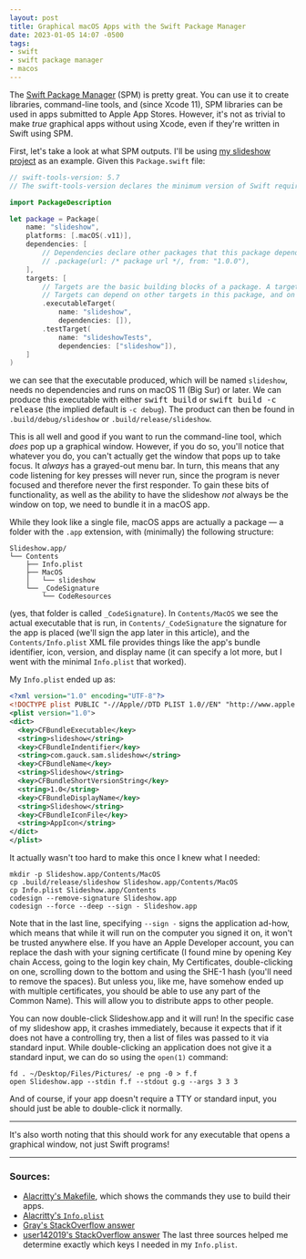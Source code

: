 ```yaml
---
layout: post
title: Graphical macOS Apps with the Swift Package Manager
date: 2023-01-05 14:07 -0500
tags:
- swift
- swift package manager
- macos
---
```

The [Swift Package Manager](https://www.swift.org/package-manager/) (SPM) is pretty great. You can use it to create libraries, command-line tools, and (since Xcode 11), SPM libraries can be used in apps submitted to Apple App Stores. However, it's not as trivial to make _true_ graphical apps without using Xcode, even if they're written in Swift using SPM.

First, let's take a look at what SPM outputs. I'll be using [my slideshow project](https://github.com/Samasaur1/slideshow) as an example. Given this `Package.swift` file:
```swift
// swift-tools-version: 5.7
// The swift-tools-version declares the minimum version of Swift required to build this package.

import PackageDescription

let package = Package(
    name: "slideshow",
    platforms: [.macOS(.v11)],
    dependencies: [
        // Dependencies declare other packages that this package depends on.
        // .package(url: /* package url */, from: "1.0.0"),
    ],
    targets: [
        // Targets are the basic building blocks of a package. A target can define a module or a test suite.
        // Targets can depend on other targets in this package, and on products in packages this package depends on.
        .executableTarget(
            name: "slideshow",
            dependencies: []),
        .testTarget(
            name: "slideshowTests",
            dependencies: ["slideshow"]),
    ]
)
```
we can see that the executable produced, which will be named `slideshow`, needs no dependencies and runs on macOS 11 (Big Sur) or later. We can produce this executable with either <kbd>swift build</kbd> or <kbd>swift build -c release</kbd> (the implied default is `-c debug`). The product can then be found in `.build/debug/slideshow` or `.build/release/slideshow`.

This is all well and good if you want to run the command-line tool, which _does_ pop up a graphical window. However, if you do so, you'll notice that whatever you do, you can't actually get the window that pops up to take focus. It _always_ has a grayed-out menu bar. In turn, this means that any code listening for key presses will never run, since the program is never focused and therefore never the first responder. To gain these bits of functionality, as well as the ability to have the slideshow _not_ always be the window on top, we need to bundle it in a macOS app.

While they look like a single file, macOS apps are actually a package — a folder with the `.app` extension, with (minimally) the following structure:
```
Slideshow.app/
└── Contents
    ├── Info.plist
    ├── MacOS
    │   └── slideshow
    └── _CodeSignature
        └── CodeResources
```
(yes, that folder is called `_CodeSignature`). In `Contents/MacOS` we see the actual executable that is run, in `Contents/_CodeSignature` the signature for the app is placed (we'll sign the app later in this article), and the `Contents/Info.plist` XML file provides things like the app's bundle identifier, icon, version, and display name (it can specify a lot more, but I went with the minimal `Info.plist` that worked).

My `Info.plist` ended up as:
```xml
<?xml version="1.0" encoding="UTF-8"?>
<!DOCTYPE plist PUBLIC "-//Apple//DTD PLIST 1.0//EN" "http://www.apple.com/DTDs/PropertyList-1.0.dtd">
<plist version="1.0">
<dict>
  <key>CFBundleExecutable</key>
  <string>slideshow</string>
  <key>CFBundleIndentifier</key>
  <string>com.gauck.sam.slideshow</string>
  <key>CFBundleName</key>
  <string>Slideshow</string>
  <key>CFBundleShortVersionString</key>
  <string>1.0</string>
  <key>CFBundleDisplayName</key>
  <string>Slideshow</string>
  <key>CFBundleIconFile</key>
  <string>AppIcon</string>
</dict>
</plist>
```

It actually wasn't too hard to make this once I knew what I needed:
```
mkdir -p Slideshow.app/Contents/MacOS
cp .build/release/slideshow Slideshow.app/Contents/MacOS
cp Info.plist Slideshow.app/Contents
codesign --remove-signature Slideshow.app
codesign --force --deep --sign - Slideshow.app
```
Note that in the last line, specifying `--sign -` signs the application ad-how, which means that while it will run on the computer you signed it on, it won't be trusted anywhere else. If you have an Apple Developer account, you can replace the dash with your signing certificate (I found mine by opening Key chain Access, going to the login key chain, My Certificates, double-clicking on one, scrolling down to the bottom and using the SHE-1 hash (you'll need to remove the spaces). But unless you, like me, have somehow ended up with multiple certificates, you should be able to use any part of the Common Name). This will allow you to distribute apps to other people.

You can now double-click Slideshow.app and it will run! In the specific case of my slideshow app, it crashes immediately, because it expects that if it does not have a controlling try, then a list of files was passed to it via standard input. While double-clicking an application does not give it a standard input, we can do so using the `open(1)` command:
```
fd . ~/Desktop/Files/Pictures/ -e png -0 > f.f
open Slideshow.app --stdin f.f --stdout g.g --args 3 3 3
```

And of course, if your app doesn't require a TTY or standard input, you should just be able to double-click it normally.

***

It's also worth noting that this should work for any executable that opens a graphical window, not just Swift programs!

***

### Sources:
- [Alacritty's Makefile](https://github.com/alacritty/alacritty/blob/master/Makefile), which shows the commands they use to build their apps.
- [Alacritty's `Info.plist`](https://github.com/alacritty/alacritty/blob/master/extra/osx/Alacritty.app/Contents/Info.plist)
- [Gray's StackOverflow answer](https://apple.stackexchange.com/questions/224394/how-to-make-a-mac-os-x-app-with-a-shell-script)
- [user142019's StackOverflow answer](https://stackoverflow.com/questions/6323445/create-an-application-plist)
The last three sources helped me determine exactly which keys I needed in my `Info.plist`.
